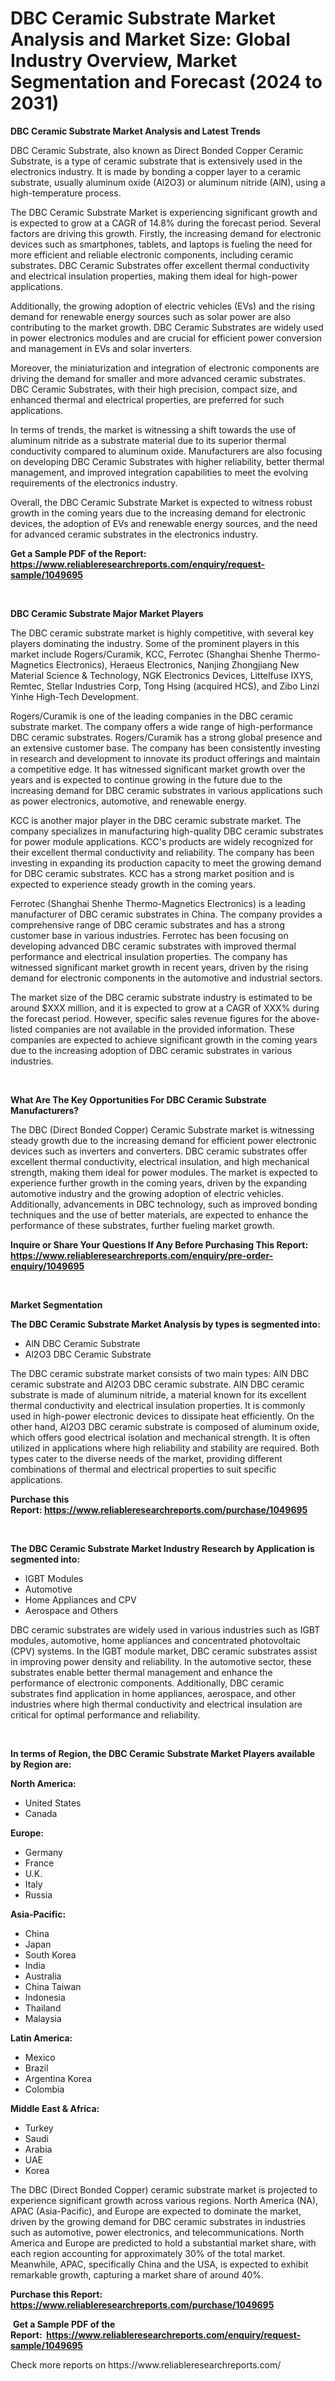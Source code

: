 <p><h1>DBC Ceramic Substrate Market Analysis and Market Size: Global Industry Overview, Market Segmentation and Forecast (2024 to 2031)</h1></p><p><strong>DBC Ceramic Substrate Market Analysis and Latest Trends</strong></p>
<p><p>DBC Ceramic Substrate, also known as Direct Bonded Copper Ceramic Substrate, is a type of ceramic substrate that is extensively used in the electronics industry. It is made by bonding a copper layer to a ceramic substrate, usually aluminum oxide (Al2O3) or aluminum nitride (AlN), using a high-temperature process.</p><p>The DBC Ceramic Substrate Market is experiencing significant growth and is expected to grow at a CAGR of 14.8% during the forecast period. Several factors are driving this growth. Firstly, the increasing demand for electronic devices such as smartphones, tablets, and laptops is fueling the need for more efficient and reliable electronic components, including ceramic substrates. DBC Ceramic Substrates offer excellent thermal conductivity and electrical insulation properties, making them ideal for high-power applications.</p><p>Additionally, the growing adoption of electric vehicles (EVs) and the rising demand for renewable energy sources such as solar power are also contributing to the market growth. DBC Ceramic Substrates are widely used in power electronics modules and are crucial for efficient power conversion and management in EVs and solar inverters.</p><p>Moreover, the miniaturization and integration of electronic components are driving the demand for smaller and more advanced ceramic substrates. DBC Ceramic Substrates, with their high precision, compact size, and enhanced thermal and electrical properties, are preferred for such applications.</p><p>In terms of trends, the market is witnessing a shift towards the use of aluminum nitride as a substrate material due to its superior thermal conductivity compared to aluminum oxide. Manufacturers are also focusing on developing DBC Ceramic Substrates with higher reliability, better thermal management, and improved integration capabilities to meet the evolving requirements of the electronics industry.</p><p>Overall, the DBC Ceramic Substrate Market is expected to witness robust growth in the coming years due to the increasing demand for electronic devices, the adoption of EVs and renewable energy sources, and the need for advanced ceramic substrates in the electronics industry.</p></p>
<p><strong>Get a Sample PDF of the Report:&nbsp; <a href="https://www.reliableresearchreports.com/enquiry/request-sample/1049695">https://www.reliableresearchreports.com/enquiry/request-sample/1049695</a></strong></p>
<p>&nbsp;</p>
<p><strong>DBC Ceramic Substrate Major Market Players</strong></p>
<p><p>The DBC ceramic substrate market is highly competitive, with several key players dominating the industry. Some of the prominent players in this market include Rogers/Curamik, KCC, Ferrotec (Shanghai Shenhe Thermo-Magnetics Electronics), Heraeus Electronics, Nanjing Zhongjiang New Material Science & Technology, NGK Electronics Devices, Littelfuse IXYS, Remtec, Stellar Industries Corp, Tong Hsing (acquired HCS), and Zibo Linzi Yinhe High-Tech Development.</p><p>Rogers/Curamik is one of the leading companies in the DBC ceramic substrate market. The company offers a wide range of high-performance DBC ceramic substrates. Rogers/Curamik has a strong global presence and an extensive customer base. The company has been consistently investing in research and development to innovate its product offerings and maintain a competitive edge. It has witnessed significant market growth over the years and is expected to continue growing in the future due to the increasing demand for DBC ceramic substrates in various applications such as power electronics, automotive, and renewable energy.</p><p>KCC is another major player in the DBC ceramic substrate market. The company specializes in manufacturing high-quality DBC ceramic substrates for power module applications. KCC's products are widely recognized for their excellent thermal conductivity and reliability. The company has been investing in expanding its production capacity to meet the growing demand for DBC ceramic substrates. KCC has a strong market position and is expected to experience steady growth in the coming years.</p><p>Ferrotec (Shanghai Shenhe Thermo-Magnetics Electronics) is a leading manufacturer of DBC ceramic substrates in China. The company provides a comprehensive range of DBC ceramic substrates and has a strong customer base in various industries. Ferrotec has been focusing on developing advanced DBC ceramic substrates with improved thermal performance and electrical insulation properties. The company has witnessed significant market growth in recent years, driven by the rising demand for electronic components in the automotive and industrial sectors.</p><p>The market size of the DBC ceramic substrate industry is estimated to be around $XXX million, and it is expected to grow at a CAGR of XXX% during the forecast period. However, specific sales revenue figures for the above-listed companies are not available in the provided information. These companies are expected to achieve significant growth in the coming years due to the increasing adoption of DBC ceramic substrates in various industries.</p></p>
<p>&nbsp;</p>
<p><strong>What Are The Key Opportunities For DBC Ceramic Substrate Manufacturers?</strong></p>
<p><p>The DBC (Direct Bonded Copper) Ceramic Substrate market is witnessing steady growth due to the increasing demand for efficient power electronic devices such as inverters and converters. DBC ceramic substrates offer excellent thermal conductivity, electrical insulation, and high mechanical strength, making them ideal for power modules. The market is expected to experience further growth in the coming years, driven by the expanding automotive industry and the growing adoption of electric vehicles. Additionally, advancements in DBC technology, such as improved bonding techniques and the use of better materials, are expected to enhance the performance of these substrates, further fueling market growth.</p></p>
<p><strong>Inquire or Share Your Questions If Any Before Purchasing This Report: <a href="https://www.reliableresearchreports.com/enquiry/pre-order-enquiry/1049695">https://www.reliableresearchreports.com/enquiry/pre-order-enquiry/1049695</a></strong></p>
<p>&nbsp;</p>
<p><strong>Market Segmentation</strong></p>
<p><strong>The DBC Ceramic Substrate Market Analysis by types is segmented into:</strong></p>
<p><ul><li>AlN DBC Ceramic Substrate</li><li>Al2O3 DBC Ceramic Substrate</li></ul></p>
<p><p>The DBC ceramic substrate market consists of two main types: AlN DBC ceramic substrate and Al2O3 DBC ceramic substrate. AlN DBC ceramic substrate is made of aluminum nitride, a material known for its excellent thermal conductivity and electrical insulation properties. It is commonly used in high-power electronic devices to dissipate heat efficiently. On the other hand, Al2O3 DBC ceramic substrate is composed of aluminum oxide, which offers good electrical isolation and mechanical strength. It is often utilized in applications where high reliability and stability are required. Both types cater to the diverse needs of the market, providing different combinations of thermal and electrical properties to suit specific applications.</p></p>
<p><strong>Purchase this Report:&nbsp;<a href="https://www.reliableresearchreports.com/purchase/1049695">https://www.reliableresearchreports.com/purchase/1049695</a></strong></p>
<p>&nbsp;</p>
<p><strong>The DBC Ceramic Substrate Market Industry Research by Application is segmented into:</strong></p>
<p><ul><li>IGBT Modules</li><li>Automotive</li><li>Home Appliances and CPV</li><li>Aerospace and Others</li></ul></p>
<p><p>DBC ceramic substrates are widely used in various industries such as IGBT modules, automotive, home appliances and concentrated photovoltaic (CPV) systems. In the IGBT module market, DBC ceramic substrates assist in improving power density and reliability. In the automotive sector, these substrates enable better thermal management and enhance the performance of electronic components. Additionally, DBC ceramic substrates find application in home appliances, aerospace, and other industries where high thermal conductivity and electrical insulation are critical for optimal performance and reliability.</p></p>
<p>&nbsp;</p>
<p><strong>In terms of Region, the DBC Ceramic Substrate Market Players available by Region are:</strong></p>
<p>
    <p> <strong> North America: </strong>
        <ul>
            <li>United States</li>
            <li>Canada</li>
        </ul>
        </p> 
    <p> <strong> Europe: </strong>
        <ul>
            <li>Germany</li>
            <li>France</li>
            <li>U.K.</li>
            <li>Italy</li>
            <li>Russia</li>
        </ul>
        </p> 
    <p> <strong> Asia-Pacific: </strong>
        <ul>
            <li>China</li>
            <li>Japan</li>
            <li>South Korea</li>
            <li>India</li>
            <li>Australia</li>
            <li>China Taiwan</li>
            <li>Indonesia</li>
            <li>Thailand</li>
            <li>Malaysia</li>
        </ul>
        </p> 
    <p> <strong> Latin America: </strong>
        <ul>
            <li>Mexico</li>
            <li>Brazil</li>
            <li>Argentina Korea</li>
            <li>Colombia</li>
        </ul>
        </p> 
    <p> <strong> Middle East & Africa: </strong>
        <ul>
            <li>Turkey</li>
            <li>Saudi</li>
            <li>Arabia</li>
            <li>UAE</li>
            <li>Korea</li>
        </ul>
    </p>
    </p>
<p><p>The DBC (Direct Bonded Copper) ceramic substrate market is projected to experience significant growth across various regions. North America (NA), APAC (Asia-Pacific), and Europe are expected to dominate the market, driven by the growing demand for DBC ceramic substrates in industries such as automotive, power electronics, and telecommunications. North America and Europe are predicted to hold a substantial market share, with each region accounting for approximately 30% of the total market. Meanwhile, APAC, specifically China and the USA, is expected to exhibit remarkable growth, capturing a market share of around 40%.</p></p>
<p><strong>Purchase this Report: <a href="https://www.reliableresearchreports.com/purchase/1049695">https://www.reliableresearchreports.com/purchase/1049695</a></strong></p>
<p>&nbsp;<strong>Get a Sample PDF of the Report:&nbsp;&nbsp;<a href="https://www.reliableresearchreports.com/enquiry/request-sample/1049695">https://www.reliableresearchreports.com/enquiry/request-sample/1049695</a></strong></p>
<p><strong></strong></p>
<p>Check more reports on https://www.reliableresearchreports.com/</p>